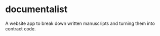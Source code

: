 # documentalist
A website app to break down written manuscripts and turning them into contract code.
